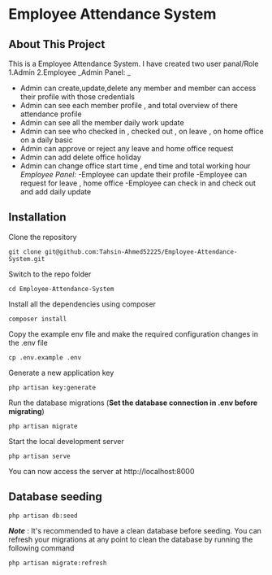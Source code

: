 # Employee Attendance System

## About This Project
This is a Employee Attendance System. I have created two user panal/Role
    1.Admin 
    2.Employee
_Admin Panel: _
- Admin can create,update,delete any member and member can access their profile with those credentials 
- Admin can see each member  profile , and total overview of there attendance profile
- Admin can see all the member daily work update
- Admin can see who checked in , checked out , on leave , on home office on a daily basic 
- Admin can approve or reject any leave and home office request 
- Admin can add delete office holiday 
- Admin can change office start time , end time and total working hour 
_Employee Panel:_
-Employee can update their profile 
-Employee can request for leave , home office 
-Employee can check in and check out and add daily update






## Installation



Clone the repository

    git clone git@github.com:Tahsin-Ahmed52225/Employee-Attendance-System.git

Switch to the repo folder

    cd Employee-Attendance-System 

Install all the dependencies using composer

    composer install

Copy the example env file and make the required configuration changes in the .env file

    cp .env.example .env

Generate a new application key

    php artisan key:generate

Run the database migrations (**Set the database connection in .env before migrating**)

    php artisan migrate

Start the local development server

    php artisan serve

You can now access the server at http://localhost:8000


## Database seeding

    php artisan db:seed

***Note*** : It's recommended to have a clean database before seeding. You can refresh your migrations at any point to clean the database by running the following command

    php artisan migrate:refresh
    


